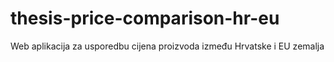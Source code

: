 # thesis-price-comparison-hr-eu
Web aplikacija za usporedbu cijena proizvoda između Hrvatske i EU zemalja
